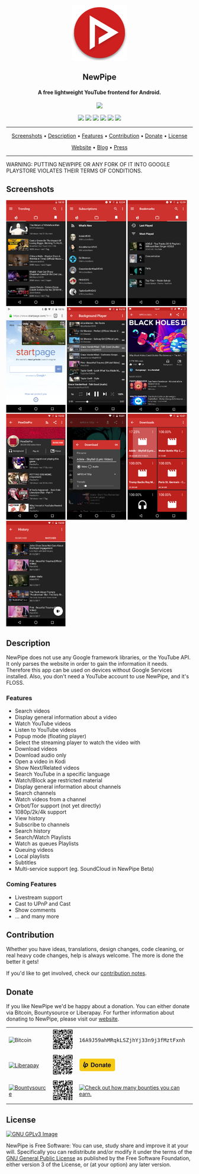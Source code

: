 <p align="center"><a href="https://newpipe.schabi.org"><img src="assets/new_pipe_icon_5.png" width="150"/></a></p> 
<h2 align="center"><b>NewPipe</b></h2>
<h4 align="center">A free lightweight YouTube frontend for Android.</h4>
<p align="center"><a href="https://f-droid.org/packages/org.schabi.newpipe/"><img src="https://f-droid.org/wiki/images/0/06/F-Droid-button_get-it-on.png"/></a></p> 

<p align="center">
<a href="https://github.com/TeamNewPipe/NewPipe" alt="GitHub release"><img src="https://img.shields.io/github/release/TeamNewPipe/NewPipe.svg" /></a>
<a href="https://www.gnu.org/licenses/gpl-3.0" alt="License: GPL v3"><img src="https://img.shields.io/badge/License-GPL%20v3-blue.svg" /></a>
<a href="https://travis-ci.org/TeamNewPipe/NewPipe" alt="Build Status"><img src="https://travis-ci.org/TeamNewPipe/NewPipe.svg" /></a>
<a href="https://hosted.weblate.org/engage/NewPipe/" alt="Translation Status"><img src="https://hosted.weblate.org/widgets/NewPipe/-/svg-badge.svg" /></a>
<a href="http://webchat.freenode.net/?channels=%23newpipe" alt="IRC channel: #newpipe"><img src="https://img.shields.io/badge/IRC%20chat-%23newpipe-brightgreen.svg" /></a>
<a href="https://www.bountysource.com/teams/newpipe" alt="Bountysource bounties"><img src="https://img.shields.io/bountysource/team/newpipe/activity.svg?colorB=cd201f"/></a>
</p>
<hr />
<p align="center"><a href="#screenshots">Screenshots</a> &bull; <a href="#description">Description</a> &bull; <a href="#features">Features</a> &bull; <a href="#contribution">Contribution</a> &bull; <a href="#donate">Donate</a> &bull; <a href="#license">License</a></p>
<p align="center"><a href="https://newpipe.schabi.org">Website</a> &bull; <a href="https://newpipe.schabi.org/blog/">Blog</a>  &bull; <a href="https://newpipe.schabi.org/press/">Press</a></p>
<hr />
WARNING: PUTTING NEWPIPE OR ANY FORK OF IT INTO GOOGLE PLAYSTORE VIOLATES THEIR TERMS OF CONDITIONS.

## Screenshots

[<img src="fastlane/metadata/android/en-US/images/phoneScreenshots/shot_1.png" width=160>](fastlane/metadata/android/en-US/images/phoneScreenshots/shot_1.png)
[<img src="fastlane/metadata/android/en-US/images/phoneScreenshots/shot_2.png" width=160>](fastlane/metadata/android/en-US/images/phoneScreenshots/shot_2.png)
[<img src="fastlane/metadata/android/en-US/images/phoneScreenshots/shot_3.png" width=160>](fastlane/metadata/android/en-US/images/phoneScreenshots/shot_3.png)
[<img src="fastlane/metadata/android/en-US/images/phoneScreenshots/shot_4.png" width=160>](fastlane/metadata/android/en-US/images/phoneScreenshots/shot_4.png)
[<img src="fastlane/metadata/android/en-US/images/phoneScreenshots/shot_5.png" width=160>](fastlane/metadata/android/en-US/images/phoneScreenshots/shot_5.png)
[<img src="fastlane/metadata/android/en-US/images/phoneScreenshots/shot_6.png" width=160>](fastlane/metadata/android/en-US/images/phoneScreenshots/shot_6.png)
[<img src="fastlane/metadata/android/en-US/images/phoneScreenshots/shot_7.png" width=160>](fastlane/metadata/android/en-US/images/phoneScreenshots/shot_7.png)
[<img src="fastlane/metadata/android/en-US/images/phoneScreenshots/shot_8.png" width=160>](fastlane/metadata/android/en-US/images/phoneScreenshots/shot_8.png)
[<img src="fastlane/metadata/android/en-US/images/phoneScreenshots/shot_9.png" width=160>](fastlane/metadata/android/en-US/images/phoneScreenshots/shot_9.png)
[<img src="fastlane/metadata/android/en-US/images/phoneScreenshots/shot_10.png" width=160>](fastlane/metadata/android/en-US/images/phoneScreenshots/shot_10.png)

## Description

NewPipe does not use any Google framework libraries, or the YouTube API. It only parses the website in order to gain the information it needs. Therefore this app can be used on devices without Google Services installed. Also, you don't need a YouTube account to use NewPipe, and it's FLOSS.

### Features

* Search videos
* Display general information about a video
* Watch YouTube videos
* Listen to YouTube videos
* Popup mode (floating player)
* Select the streaming player to watch the video with
* Download videos 
* Download audio only
* Open a video in Kodi
* Show Next/Related videos
* Search YouTube in a specific language
* Watch/Block age restricted material
* Display general information about channels
* Search channels
* Watch videos from a channel
* Orbot/Tor support (not yet directly)
* 1080p/2k/4k support
* View history
* Subscribe to channels
* Search history
* Search/Watch Playlists
* Watch as queues Playlists
* Queuing videos
* Local playlists
* Subtitles
* Multi-service support (eg. SoundCloud in NewPipe Beta)

### Coming Features

* Livestream support
* Cast to UPnP and Cast
* Show comments
* ... and many more

## Contribution
Whether you have ideas, translations, design changes, code cleaning, or real heavy code changes, help is always welcome.
The more is done the better it gets!

If you'd like to get involved, check our [contribution notes](.github/CONTRIBUTING.md).

## Donate
If you like NewPipe we'd be happy about a donation. You can either donate via Bitcoin, Bountysource or Liberapay. For further information about donating to NewPipe, please visit our [website](https://newpipe.schabi.org/donate).

<table>
  <tr>
    <td><img src="https://bitcoin.org/img/icons/logotop.svg" alt="Bitcoin" /></td>
    <td><img src="assets/bitcoin_qr_code.png" alt="Bitcoin QR Code" width="100px"/></td>
    <td><samp>16A9J59ahMRqkLSZjhYj33n9j3fMztFxnh</samp></td>
  </tr>
  <tr>
    <td><a href="https://liberapay.com/TeamNewPipe/"><img src="https://upload.wikimedia.org/wikipedia/commons/2/27/Liberapay_logo_v2_white-on-yellow.svg" alt="Liberapay" width="80px" /></a></td>
    <td><a href="https://liberapay.com/TeamNewPipe/"><img src="assets/liberapay_qr_code.png" alt="Visit NewPipe at liberapay.com" width="100px"/></a></td>
    <td><a href="https://liberapay.com/TeamNewPipe/donate"><img src="assets/liberapay_donate_button.svg" alt="Donate via Liberapay" height="35px" /></a></td>
  </tr>
  <tr>
    <td><a href="https://www.bountysource.com/teams/newpipe"><img src="https://upload.wikimedia.org/wikipedia/commons/thumb/2/22/Bountysource.png/320px-Bountysource.png" alt="Bountysource" width="190px" /></a></td>
    <td><a href="https://www.bountysource.com/teams/newpipe"><img src="assets/bountysource_qr_code.png" alt="Visit NewPipe at bountysource.com" width="100px"/></a></td>
    <td><a href="https://www.bountysource.com/teams/newpipe/issues"><img src="https://img.shields.io/bountysource/team/newpipe/activity.svg?colorB=cd201f" height="30px" alt="Check out how many bounties you can earn." /></a></td>
  </tr>
</table>

## License
[![GNU GPLv3 Image](https://www.gnu.org/graphics/gplv3-127x51.png)](http://www.gnu.org/licenses/gpl-3.0.en.html)  

NewPipe is Free Software: You can use, study share and improve it at your
will. Specifically you can redistribute and/or modify it under the terms of the
[GNU General Public License](https://www.gnu.org/licenses/gpl.html) as
published by the Free Software Foundation, either version 3 of the License, or
(at your option) any later version.  
